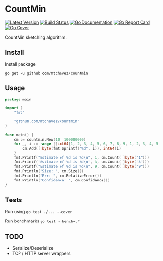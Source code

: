 # CountMin

[![Latest Version](http://img.shields.io/github/release/mtchavez/countmin.svg?style=flat-square)](https://github.com/mtchavez/countmin/releases)
[![Build Status](https://drone.io/github.com/mtchavez/countmin/status.png)](https://drone.io/github.com/mtchavez/countmin/latest)
[![Go Documentation](http://img.shields.io/badge/go-documentation-blue.svg?style=flat-square)](http://godoc.org/github.com/mtchavez/countmin)
[![Go Report Card](https://goreportcard.com/badge/github.com/mtchavez/countmin)](https://goreportcard.com/report/github.com/mtchavez/countmin)
[![Go Cover](http://gocover.io/_badge/github.com/mtchavez/countmin)](http://gocover.io/github.com/mtchavez/countmin)

CountMin sketching algorithm.

## Install

Install package

`go get -u github.com/mtchavez/countmin`

## Usage

```go
package main

import (
	"fmt"

	"github.com/mtchavez/countmin"
)

func main() {
	cm := countmin.New(10, 100000000)
	for _, i := range []int64{1, 2, 3, 4, 5, 6, 7, 8, 9, 1, 2, 3, 4, 5, 6, 7, 8, 9, 1} {
		cm.Add([]byte(fmt.Sprintf("%d", i)), int64(i))
	}
	fmt.Printf("Estimate of %d is %d\n", 1, cm.Count([]byte("1")))
	fmt.Printf("Estimate of %d is %d\n", 3, cm.Count([]byte("3")))
	fmt.Printf("Estimate of %d is %d\n", 9, cm.Count([]byte("9")))
	fmt.Println("Size: ", cm.Size())
	fmt.Println("Err: ", cm.RelativeError())
	fmt.Println("Confidence: ", cm.Confidence())
}
```

## Tests

Run using `go test ./... --cover`

Run benchmarks `go test --bench=.*`

## TODO

* Serialize/Deserialize
* TCP / HTTP server wrappers
